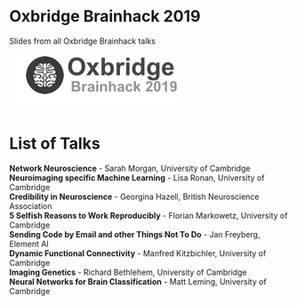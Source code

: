 # Oxbridge Brainhack 2019
Slides from all Oxbridge Brainhack talks

![BrainhackLogo](https://github.com/oxbridgebrainhack/oxbridgebrainhack.github.io/blob/master/img/logo_text_BW.png)


# List of Talks

**Network Neuroscience** - Sarah Morgan, University of Cambridge <br/>
**Neuroimaging specific Machine Learning** - Lisa Ronan, University of Cambridge <br/>
**Credibility in Neuroscience** - Georgina Hazell, British Neuroscience Association <br/>
**5 Selfish Reasons to Work Reproducibly** - Florian Markowetz, University of Cambridge <br/>
**Sending Code by Email and other Things Not To Do** - Jan Freyberg, Element AI <br/>
**Dynamic Functional Connectivity** - Manfred Kitzbichler, University of Cambridge <br/>
**Imaging Genetics** - Richard Bethlehem, University of Cambridge <br/>
**Neural Networks for Brain Classification** - Matt Leming, University of Cambridge <br/>
